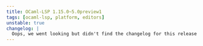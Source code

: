 ```yaml
---
title: OCaml-LSP 1.15.0~5.0preview1
tags: [ocaml-lsp, platform, editors]
unstable: true
changelog: |
  Oops, we went looking but didn't find the changelog for this release 🙈
---
```

